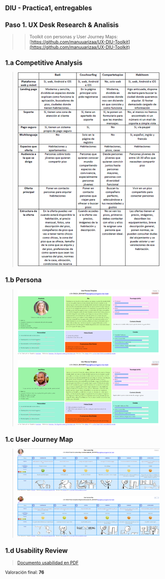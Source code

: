 ## DIU - Practica1, entregables

## Paso 1. UX Desk Research & Analisis 

>>Toolkit con personas y User Journey Maps:
>>[https://github.com/manuuarizaa/UX-DIU-Toolkit](https://github.com/manuuarizaa/UX-DIU-Toolkit)


1.a Competitive Analysis
-----

>![Competitive_Analysis](https://github.com/Leamsy/DIU20/blob/master/P1/img/competitive_analysis.png?raw=true)

1.b Persona
-----

>![Anastasia](https://github.com/Leamsy/DIU20/blob/master/P1/img/anastasiaUT.png?raw=true)
>
>![Jose](https://github.com/Leamsy/DIU20/blob/master/P1/img/joseUT.png?raw=true)

1.c User Journey Map
----

>![Journey_Anastasia](https://github.com/Leamsy/DIU20/blob/master/P1/img/journey_anastasia.PNG?raw=true)
>
>![Journey_Jose](https://github.com/Leamsy/DIU20/blob/master/P1/img/journey_jose.PNG?raw=true)

1.d Usability Review
----

>[Documento usabilidad en PDF](https://github.com/Leamsy/DIU20/blob/master/P1/Usability-review-template-full.pdf)

Valoración final: **76**
